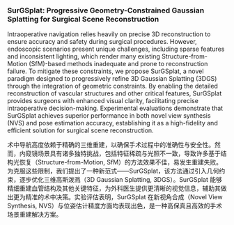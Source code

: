### SurGSplat: Progressive Geometry-Constrained Gaussian Splatting for Surgical Scene Reconstruction

Intraoperative navigation relies heavily on precise 3D reconstruction to ensure accuracy and safety during surgical procedures. However, endoscopic scenarios present unique challenges, including sparse features and inconsistent lighting, which render many existing Structure-from-Motion (SfM)-based methods inadequate and prone to reconstruction failure. To mitigate these constraints, we propose SurGSplat, a novel paradigm designed to progressively refine 3D Gaussian Splatting (3DGS) through the integration of geometric constraints. By enabling the detailed reconstruction of vascular structures and other critical features, SurGSplat provides surgeons with enhanced visual clarity, facilitating precise intraoperative decision-making. Experimental evaluations demonstrate that SurGSplat achieves superior performance in both novel view synthesis (NVS) and pose estimation accuracy, establishing it as a high-fidelity and efficient solution for surgical scene reconstruction.

术中导航高度依赖于精确的三维重建，以确保手术过程中的准确性与安全性。然而，内窥镜场景具有诸多独特挑战，包括特征稀疏与光照不一致，导致许多基于结构光恢复（Structure-from-Motion, SfM）的方法效果不佳，易发生重建失败。为克服这些限制，我们提出了一种新范式——SurGSplat，该方法通过引入几何约束，逐步优化三维高斯泼溅（3D Gaussian Splatting, 3DGS）。SurGSplat 能够精细重建血管结构及其他关键特征，为外科医生提供更清晰的视觉信息，辅助其做出更为精准的术中决策。实验评估表明，SurGSplat 在新视角合成（Novel View Synthesis, NVS）与位姿估计精度方面均表现出色，是一种高保真且高效的手术场景重建解决方案。

